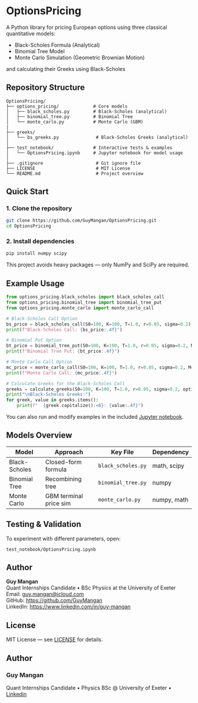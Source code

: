 # OptionsPricing

A Python library for pricing European options using three classical quantitative models:

- Black-Scholes Formula (Analytical)
- Binomial Tree Model
- Monte Carlo Simulation (Geometric Brownian Motion)

and calculating their Greeks using Black-Scholes

## Repository Structure

```
OptionsPricing/
├── options_pricing/             # Core models
│   ├── black_scholes.py         # Black-Scholes (analytical)
│   ├── binomial_tree.py         # Binomial Tree
│   └── monte_carlo.py           # Monte Carlo (GBM)
|
├── greeks/
│   └── bs_greeks.py              # Black-Scholes Greeks (analytical)
│
├── test_notebook/               # Interactive tests & examples
│   └── OptionsPricing.ipynb     # Jupyter notebook for model usage
│
├── .gitignore                    # Git ignore file
├── LICENSE                       # MIT License
└── README.md                     # Project overview
```

## Quick Start

### 1. Clone the repository

```bash
git clone https://github.com/GuyMangan/OptionsPricing.git
cd OptionsPricing
```

### 2. Install dependencies

```bash
pip install numpy scipy
```

This project avoids heavy packages — only NumPy and SciPy are required.

## Example Usage

```python
from options_pricing.black_scholes import black_scholes_call
from options_pricing.binomial_tree import binomial_tree_put
from options_pricing.monte_carlo import monte_carlo_call

# Black-Scholes Call Option
bs_price = black_scholes_call(S0=100, K=100, T=1.0, r=0.05, sigma=0.2)
print(f"Black-Scholes Call: {bs_price:.4f}")

# Binomial Put Option
bt_price = binomial_tree_put(S0=100, K=100, T=1.0, r=0.05, sigma=0.2, N=1000)
print(f"Binomial Tree Put: {bt_price:.4f}")

# Monte Carlo Call Option
mc_price = monte_carlo_call(S0=100, K=100, T=1.0, r=0.05, sigma=0.2, M=10000)
print(f"Monte Carlo Call: {mc_price:.4f}")

# Calculate Greeks for the Black-Scholes Call
greeks = calculate_greeks(S0=100, K=100, T=1.0, r=0.05, sigma=0.2, option_type='call')
print("\nBlack-Scholes Greeks:")
for greek, value in greeks.items():
    print(f"  {greek.capitalize():<6}: {value:.4f}")
```

You can also run and modify examples in the included [Jupyter notebook](https://github.com/GuyMangan/OptionsPricing/blob/main/test_notebook/OptionsPricing.ipynb).

## Models Overview

| Model          | Approach                | Key File                     | Dependency      |
|----------------|--------------------------|------------------------------|-----------------|
| Black-Scholes  | Closed-form formula      | `black_scholes.py`           | math, scipy     |
| Binomial Tree  | Recombining tree         | `binomial_tree.py`           | numpy           |
| Monte Carlo    | GBM terminal price sim   | `monte_carlo.py`             | numpy, math     |

## Testing & Validation

To experiment with different parameters, open:

```
test_notebook/OptionsPricing.ipynb
```

## Author

**Guy Mangan**  
Quant Internships Candidate • BSc Physics at the University of Exeter  
Email: guy.mangan@icloud.com  
GitHub: https://github.com/GuyMangan  
LinkedIn: https://www.linkedin.com/in/guy-mangan

## License

MIT License — see [LICENSE](https://github.com/GuyMangan/OptionsPricing/blob/main/LICENSE) for details.


## Author
### Guy Mangan
Quant Internships Candidate • Physics BSc @ University of Exeter •
[Linkedin](https://www.linkedin.com/in/guy-mangan/)
